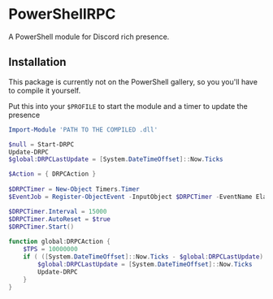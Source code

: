 # PowerShellRPC

A PowerShell module for Discord rich presence.

## Installation
This package is currently not on the 
PowerShell gallery, so you you'll have to compile 
it yourself.

Put this into your `$PROFILE` to start the 
module and a timer to update the presence

```powershell
Import-Module 'PATH TO THE COMPILED .dll'

$null = Start-DRPC
Update-DRPC
$global:DRPCLastUpdate = [System.DateTimeOffset]::Now.Ticks

$Action = { DRPCAction }
    
$DRPCTimer = New-Object Timers.Timer
$EventJob = Register-ObjectEvent -InputObject $DRPCTimer -EventName Elapsed -Action $Action

$DRPCTimer.Interval = 15000
$DRPCTimer.AutoReset = $true
$DRPCTimer.Start()
    
function global:DRPCAction {
    $TPS = 10000000
    if ( ([System.DateTimeOffset]::Now.Ticks - $global:DRPCLastUpdate) -gt (15 * $TPS)){
        $global:DRPCLastUpdate = [System.DateTimeOffset]::Now.Ticks
        Update-DRPC
    }
}
```